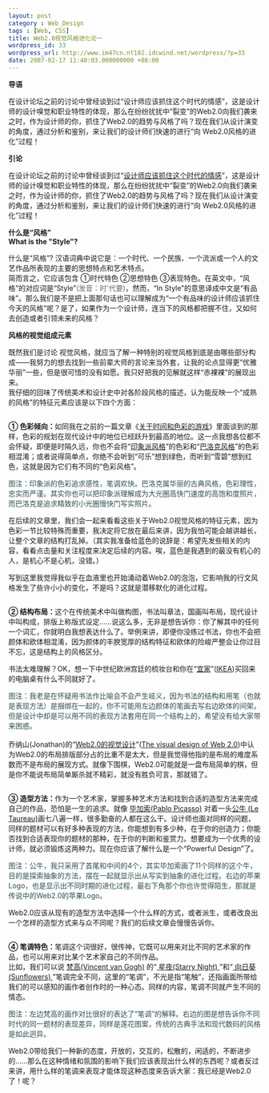```yaml
---
layout: post
category : Web_Design
tags : [Web, CSS]
title: Web2.0视觉风格进化论一
wordpress_id: 33
wordpress_url: http://www.im47cn.nt102.idcwind.net/wordpress/?p=33
date: 2007-02-17 11:40:03.000000000 +08:00
---
```

<p><b>导语</b></p>
<p>在设计论坛之前的讨论中曾经谈到过&ldquo;设计师应该抓住这个时代的情感&rdquo;，这是设计师的设计嗅觉和职业特性的体现，那么在纷纷扰扰中&ldquo;裂变&rdquo;的Web2.0向我们袭来之时，作为设计师的你，抓住了Web2.0的趋势与风格了吗？现在我们从设计演变的角度，通过分析和鉴别，来让我们的设计师们快速的进行&ldquo;向 Web2.0风格的进化&rdquo;过程！</p>
<p><b>引论</b></p>
<p>在设计论坛之前的讨论中曾经谈到过&ldquo;<a href="http://bbs.blueidea.com/thread-2667788-1-1.html" target="_blank">设计师应该抓住这个时代的情感</a>&rdquo;，这是设计师的设计嗅觉和职业特性的体现，那么在纷纷扰扰中&ldquo;裂变&rdquo;的Web2.0向我们袭来之时，作为设计师的你，抓住了Web2.0的趋势与风格了吗？现在我们从设计演变的角度，通过分析和鉴别，来让我们的设计师们快速的进行&ldquo;向 Web2.0风格的进化&rdquo;过程！</p>
<p><b>什么是&ldquo;风格&rdquo;<br />What is the &quot;Style&quot;?</b></p>
<p>什么是&ldquo;风格&rdquo;? 汉语词典中说它是：一个时代、一个民族、一个流派或一个人的文艺作品所表现的主要的思想特点和艺术特点。<br />简而言之，它应该包含 ①时代特色 ②思想特色 ③表现特色。在英文中，&ldquo;风格&rdquo;的对应词是&ldquo;Style&rdquo;<font color="#696969">(发音：时'代要)</font>，然而，&ldquo;In Style&rdquo;的意思译成中文是&ldquo;有品味&rdquo;。那么我们是不是把上面那句话也可以理解成为&ldquo;一个有品味的设计师应该抓住今天的风格&rdquo;呢？是了，如果作为一个设计师，连当下的风格都把握不住，又如何去创造或者引领未来的风格？</p>
<p><b>风格的视觉组成元素</b></p>
<p>既然我们是讨论 视觉风格，就应当了解一种特别的视觉风格到底是由哪些部分构成&mdash;&mdash;我努力的想去找到一些前辈大师的言论来当外套，让我的论点显得更&ldquo;优雅华丽&rdquo;一些，但是很可惜的没有如愿。我只好把我的见解就这样&ldquo;赤裸裸&rdquo;的展现出来。<br />我仔细的回味了传统美术和设计史中对各阶段风格的描述，认为能反映一个&ldquo;成熟的风格&rdquo;的特征元素应该是以下四个方面：</p>
<img src="http://www.blueidea.com/articleimg/2007/01/4442/Web2_P1_Bad3yBYPJhDU.png" alt="" />
<p><strong>① 色彩倾向：</strong>如同我在之前的一篇文章《<a href="http://www.blueidea.com/design/doc/2006/3258.asp" target="_blank">关于时间和色彩的游戏</a>》里面谈到的那样，色彩的规划在现代设计中的地位已经跃升到最高的地位。这一点我想各位都不会怀疑，即便是时隔久远，你也不会将&ldquo;<a href="http://140.126.32.82/arthistory/Impressionism.htm" target="_blank">印象派风格</a>&rdquo;的色彩和&ldquo;<a href="http://140.126.32.82/arthistory/baroque.htm" target="_blank">巴洛克风格</a>&rdquo;的色彩相混淆；或者说得简单点，你绝不会听到&ldquo;可乐&rdquo;想到绿色，而听到&ldquo;雪碧&rdquo;想到红色，这就是因为它们有不同的&ldquo;色彩风格&rdquo;。</p>
<p><font color="#2f4f4f">图注：印象派的色彩追求感性，笔调欢快。巴洛克属华丽的古典风格，色彩理性，忠实而严谨。其实你也可以把印象派理解成为大光圈高快门速度的高饱和度照片，而巴洛克是追求精致的小光圈慢快门写实照片。</font></p>
<p>在后续的文章里，我们会一起来看看这些关于Web2.0视觉风格的特征元素，因为色彩一节比较特殊而重要，我决定将它放在最后来讲，因为我怕可能会越讲越长，让整个文章的结构打乱掉。（其实我准备给蓝色的说辞是：希望先发些相关的内容，看看点击量和关注程度来决定后续的内容。唉，蓝色是我遇到的最没有机心的人，是机心不是心机，没错。）</p>
<p>写到这里我觉得我似乎在血液里也开始涌动着Web2.0的泡泡，它影响我的行文风格发生了些许小小的变化，不是吗？这就是潜移默化的进化过程。</p>
<p><img src="http://www.blueidea.com/articleimg/2007/01/4442/Web2_P2_toD3QSqRBwbs.png" alt="" /></p>
<p><strong>② 结构布局：</strong>这个在传统美术中叫做构图，书法叫章法，国画叫布局，现代设计中叫构成，排版上称版式设定&hellip;&hellip;说这么多，无非是想告诉你：你了解其中的任何一个词汇，你就明白我想表达什么了。举例来讲，即便你没练过书法，你也不会把颜体和欧体相混淆，因为颜体的丰腴宽厚的结构特征和欧体的险峻严整会让你过目不忘，这是结构上的风格区分。</p>
<p>书法太难理解？OK，想一下中世纪欧洲宫廷的梳妆台和你在&ldquo;<a href="http://www.ikea.com/ms/zh_CN/" target="_blank">宜家</a>&rdquo;(<a href="http://www.ikea.com/" target="_blank">IKEA</a>)买回来的电脑桌有什么不同就好了。</p>
<p><font color="#2f4f4f">图注：我老是在怀疑用书法作比喻会不会产生岐义，因为书法的结构和用笔（也就是表现方法）是捆绑在一起的，你不可能用左边颜体的笔画去写右边欧体的间架。但是设计中却是可以用不同的表现方法套用在同一个结构上的，希望没有给大家带来困惑。</font><br /><br />乔纳山(Jonathan)的&ldquo;<a href="http://www.blueidea.com/design/doc/2007/4432.asp" target="_blank">Web2.0的视觉设计</a>&rdquo;(<a href="http://f6design.com/journal/2006/10/21/the-visual-design-of-web-20/" target="_blank">The visual design of Web 2.0</a>)中认为Web2.0的布局排版部分占的比重不是太大，但是我觉得他指的是布局的难度系数而不是布局的展现方式。就像下围棋，Web2.0可能就是一盘布局简单的棋，但是你不能说布局简单厮杀就不精彩，就没有胜负可言，那就错了。</p>
<p><img src="http://www.blueidea.com/articleimg/2007/01/4442/Web2_P3_lSGPxGEYUVPU.png" alt="" /></p>
<p><strong>③ 造型方法：</strong>作为一个艺术家，掌握多种艺术方法和找到合适的造型方法来完成自己的作品，恐怕是一生的追求。就像 <a href="http://www.artcyclopedia.com/artists/picasso_pablo.html" target="_blank">毕加索(Pablo Picasso)</a> 对着一头<a href="http://www.allposters.com/gallery.asp?CID=A20547CA364F40BD8C1DFA1559DD9F74&amp;txtSearch=Picasso&amp;image1.x=22&amp;image1.y=13" target="_blank">公牛 (Le Taureau)</a>画七八遍一样，很多勤奋的人都在这么干。设计师也面对同样的问题，同样的题材可以有好多种表现的方法，你能想到有多少种，在于你的创造力；你能否找到合适表现你的题材的那种，在于你的判断和鉴赏力。想要成为一个优秀的设计师，就必须锻炼这两种力。现在你应该了解什么是一个&ldquo;Powerful Design&rdquo;了。</p>
<p><font color="#2f4f4f">图注：公牛，我只采用了首尾和中间的4个，其实毕加索画了11个同样的这个牛，目的是探索抽象的方法，摆在一起就显示出从写实到抽象的进化过程。右边的苹果Logo，也是显示出不同时期的进化过程，最右下角那个你也许觉得陌生，那就是传说中的Web2.0的苹果Logo。</font></p>
<p>Web2.0应该从现有的造型方法中选择一个什么样的方式，或者派生，或者改良出一个怎样的造型方式来与众不同呢？我们的后续文章会慢慢告诉你。</p>
<p><img src="http://www.blueidea.com/articleimg/2007/01/4442/Web2_P4_nSpvNACEU7qd.png" alt="" /></p>
<p><strong>④ 笔调特色：</strong>笔调这个词很好，很传神，它既可以用来对比不同的艺术家的作品，也可以用来对比某个艺术家自己的不同作品。<br />比如，我们可以说 <a href="http://www.artcyclopedia.com/artists/van_gogh_vincent.html" target="_blank">梵高(Vincent van Gogh)</a> 的&ldquo;<a href="http://www.artcyclopedia.com/goto/prints-375608" target="_blank"> 星夜(Starry Night) </a>&rdquo;和&ldquo;<a href="http://www.allposters.com/-sp/Sunflowers-Posters_i373567_.htm" target="_blank"> 向日葵(Sunflowers) </a>&rdquo;笔调完全不同，这里的&ldquo;笔调&rdquo;，不光是指&ldquo;笔触&rdquo;，还指画面所带给我们的可以感知的画作者创作时的一种心态。同样的内容，笔调不同就产生不同的情态。</p>
<p><font color="#2f4f4f">图注：左边梵高的画作对比很好的表达了&ldquo;笔调&rdquo;的解释。右边的图是想告诉你不同时代的同一题材的表现差异，同样是莲花图案，传统的古典手法和现代数码的风格是如此迥异。</font></p>
<p>Web2.0带给我们一种新的态度，开放的，交互的，松散的，闲适的，不断进步的&hellip;&hellip;那么在这种情绪和氛围的影响下我们应该表现出什么样的东西呢？或者反过来讲，用什么样的笔调来表现才能体现这种态度来告诉大家：我已经是Web2.0了！呢？</p>
